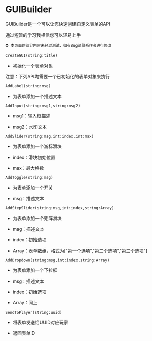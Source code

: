# GUIBuilder

GUIBuilder是一个可以让您快速创建自定义表单的API

通过短暂的学习我相信您可以轻易上手

```⛔ 本页面的部分内容未经过测试，如有Bug请联系作者进行修改```

```CreateGUI(string:title)```
 
 - 初始化一个表单对象
 
注意：下列API均需要一个已初始化的表单对象来执行

```AddLabel(string:msg)```

 - 为表单添加一个描述文本
 
```AddInput(string:msg1,string:msg2)```

 - msg1：输入框描述
 
 - msg2：水印文本

```AddSlider(string:msg,int:index,int:max)```

 - 为表单添加一个游标滑块
 
 - index：滑块初始位置
 
 - max：最大格数
 
```AddToggle(string:msg)```

 - 为表单添加一个开关
 
 - msg：描述文本
 
```AddStepSlider(string:msg,int:index,string:Array)```

 - 为表单添加一个矩阵滑块
 
 - mag：描述文本
 
 - index：初始选项
 
 - Array：表单数组，格式为["第一个选项","第二个选项","第三个选项"]
 
 ```AddDropdown(string:msg,int:index,string:Array)```
 
  - 为表单添加一个下拉框
  
  - msg：描述文本
  
  - index：初始选项
  
  - Array：同上
  
 ```SendToPlayer(string:uuid)```
 
 - 将表单发送给UUID对应玩家
 
 - 返回表单ID
